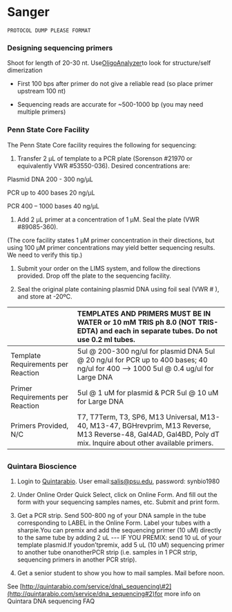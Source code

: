 # Sanger

`PROTOCOL DUMP PLEASE FORMAT`

### Designing sequencing primers

Shoot for length of 20-30 nt. Use[OligoAnalyzer](https://www.idtdna.com/calc/analyzer)to look for structure/self dimerization

* First 100 bps after primer do not give a reliable read \(so place primer upstream 100 nt\)

* Sequencing reads are accurate for ~500-1000 bp \(you may need multiple primers\)

### Penn State Core Facility

The Penn State Core facility requires the following for sequencing:

1. Transfer 2 μL of template to a PCR plate \(Sorenson \#21970 or equivalently VWR \#53550-036\). Desired concentrations are:

Plasmid DNA          200 - 300 ng/μL

PCR up to 400 bases          20 ng/μL

PCR 400 – 1000 bases          40 ng/μL

1. Add 2 μL primer at a concentration of 1 μM. Seal the plate \(VWR \#89085-360\).

\(The core facility states 1 μM primer concentration in their directions, but using 100 μM primer concentrations may yield better sequencing results. We need to verify this tip.\)

1. Submit your order on the LIMS system, and follow the directions provided. Drop off the plate to the sequencing facility.

2. Seal the original plate containing plasmid DNA using foil seal \(VWR \#   \), and store at -20ºC.

|  | TEMPLATES AND PRIMERS MUST BE IN WATER or 10 mM TRIS ph 8.0 \(NOT TRIS-EDTA\) and each in separate tubes. Do not use 0.2 ml tubes. |
| :--- | :--- |
| Template Requirements per Reaction | 5ul @ 200-300 ng/ul for plasmid DNA 5ul @ 20 ng/ul for PCR up to 400 bases; 40 ng/ul for 400 --&gt; 1000 5ul @ 0.4 ug/ul for Large DNA |
| Primer Requirements per Reaction | 5ul @ 1 uM for plasmid & PCR 5ul @ 10 uM for Large DNA |
| Primers Provided, N/C | T7, T7Term, T3, SP6, M13 Universal, M13-40, M13-47, BGHrevprim, M13 Reverse, M13 Reverse-48, Gal4AD, Gal4BD, Poly dT mix. Inquire about other available primers. |

## 

### Quintara Bioscience

1. Login to [Quintarabio](http://www.quintarabio.com/login?came_from=%2Fuser%2Fmyqb). User email:[salis@psu.edu](mailto:salis@psu.edu), password: synbio1980

2. Under Online Order Quick Select, click on Online Form. And fill out the form with your sequencing samples names, etc. Submit and print form.

3. Get a PCR strip. Send 500-800 ng of your DNA sample in the tube corresponding to LABEL in the Online Form. Label your tubes with a sharpie.You can premix and add the sequencing primer \(10 uM\) directly to the same tube by adding 2 uL --- IF YOU PREMIX: send 10 uL of your template plasmid.If youdon’tpremix, add 5 uL \(10 uM\) sequencing primer to another tube onanotherPCR strip \(i.e. samples in 1 PCR strip, sequencing primers in another PCR strip\).

4. Get a senior student to show you how to mail samples. Mail before noon.

See [http://quintarabio.com/service/dna\_sequencing\#2](http://quintarabio.com/service/dna_sequencing#2)for more info on Quintara DNA sequencing FAQ

